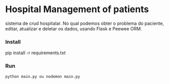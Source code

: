 # Hospital Management of patients 
sistema de crud hospitalar. No qual podemos obter o problema do paciente, editar, atualizar e deletar os dados, usando Flask e Peewee ORM.

### Install

pip install -r requirements.txt

### Run

```
python main.py ou nodemon main.py

```